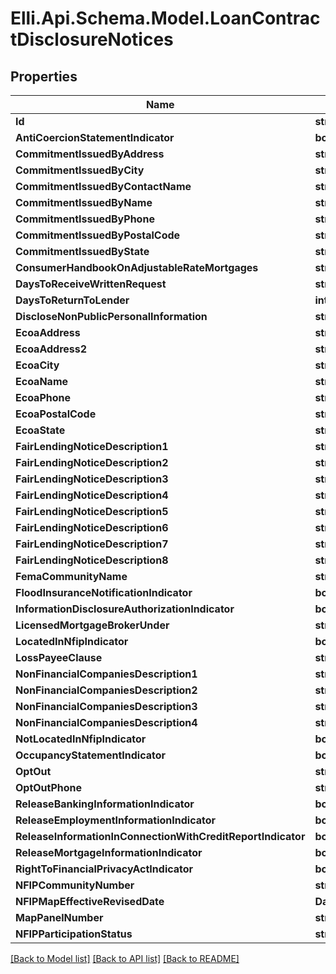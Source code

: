 # Elli.Api.Schema.Model.LoanContractDisclosureNotices
## Properties

Name | Type | Description | Notes
------------ | ------------- | ------------- | -------------
**Id** | **string** |  | [optional] 
**AntiCoercionStatementIndicator** | **bool?** |  | [optional] 
**CommitmentIssuedByAddress** | **string** |  | [optional] 
**CommitmentIssuedByCity** | **string** |  | [optional] 
**CommitmentIssuedByContactName** | **string** |  | [optional] 
**CommitmentIssuedByName** | **string** |  | [optional] 
**CommitmentIssuedByPhone** | **string** |  | [optional] 
**CommitmentIssuedByPostalCode** | **string** |  | [optional] 
**CommitmentIssuedByState** | **string** |  | [optional] 
**ConsumerHandbookOnAdjustableRateMortgages** | **string** |  | [optional] 
**DaysToReceiveWrittenRequest** | **string** |  | [optional] 
**DaysToReturnToLender** | **int?** |  | [optional] 
**DiscloseNonPublicPersonalInformation** | **string** |  | [optional] 
**EcoaAddress** | **string** |  | [optional] 
**EcoaAddress2** | **string** |  | [optional] 
**EcoaCity** | **string** |  | [optional] 
**EcoaName** | **string** |  | [optional] 
**EcoaPhone** | **string** |  | [optional] 
**EcoaPostalCode** | **string** |  | [optional] 
**EcoaState** | **string** |  | [optional] 
**FairLendingNoticeDescription1** | **string** |  | [optional] 
**FairLendingNoticeDescription2** | **string** |  | [optional] 
**FairLendingNoticeDescription3** | **string** |  | [optional] 
**FairLendingNoticeDescription4** | **string** |  | [optional] 
**FairLendingNoticeDescription5** | **string** |  | [optional] 
**FairLendingNoticeDescription6** | **string** |  | [optional] 
**FairLendingNoticeDescription7** | **string** |  | [optional] 
**FairLendingNoticeDescription8** | **string** |  | [optional] 
**FemaCommunityName** | **string** |  | [optional] 
**FloodInsuranceNotificationIndicator** | **bool?** |  | [optional] 
**InformationDisclosureAuthorizationIndicator** | **bool?** |  | [optional] 
**LicensedMortgageBrokerUnder** | **string** |  | [optional] 
**LocatedInNfipIndicator** | **bool?** |  | [optional] 
**LossPayeeClause** | **string** |  | [optional] 
**NonFinancialCompaniesDescription1** | **string** |  | [optional] 
**NonFinancialCompaniesDescription2** | **string** |  | [optional] 
**NonFinancialCompaniesDescription3** | **string** |  | [optional] 
**NonFinancialCompaniesDescription4** | **string** |  | [optional] 
**NotLocatedInNfipIndicator** | **bool?** |  | [optional] 
**OccupancyStatementIndicator** | **bool?** |  | [optional] 
**OptOut** | **string** |  | [optional] 
**OptOutPhone** | **string** |  | [optional] 
**ReleaseBankingInformationIndicator** | **bool?** |  | [optional] 
**ReleaseEmploymentInformationIndicator** | **bool?** |  | [optional] 
**ReleaseInformationInConnectionWithCreditReportIndicator** | **bool?** |  | [optional] 
**ReleaseMortgageInformationIndicator** | **bool?** |  | [optional] 
**RightToFinancialPrivacyActIndicator** | **bool?** |  | [optional] 
**NFIPCommunityNumber** | **string** |  | [optional] 
**NFIPMapEffectiveRevisedDate** | **DateTime?** |  | [optional] 
**MapPanelNumber** | **string** |  | [optional] 
**NFIPParticipationStatus** | **string** |  | [optional] 

[[Back to Model list]](../README.md#documentation-for-models) [[Back to API list]](../README.md#documentation-for-api-endpoints) [[Back to README]](../README.md)

